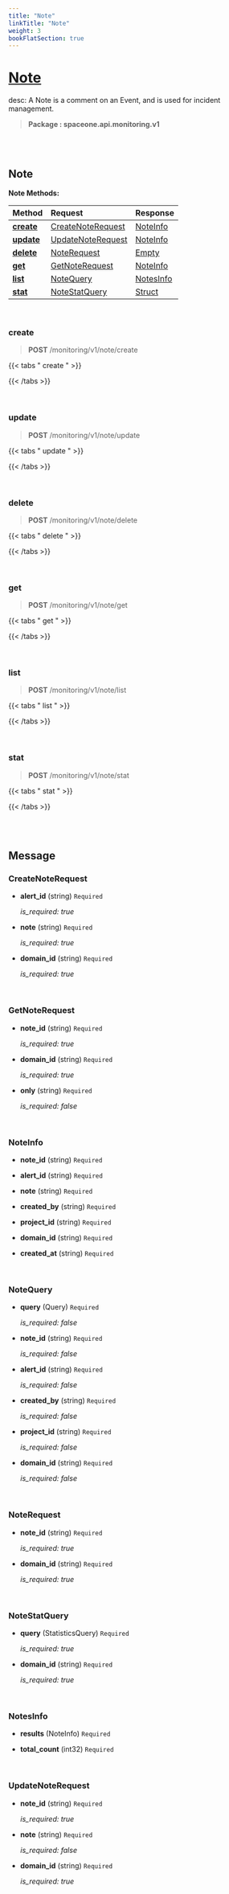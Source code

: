```yaml
---
title: "Note"
linkTitle: "Note"
weight: 3
bookFlatSection: true
---
```

# [Note](#Note)
desc: A Note is a comment on an Event, and is used for incident management.


>  **Package : spaceone.api.monitoring.v1**

<br>
<br>

## Note


**Note Methods:**


| Method | Request | Response |
| :----- | :-------- | :-------- |
| [**create**](./Note#create) | [CreateNoteRequest](Note#createnoterequest) | [NoteInfo](./Note#noteinfo) |
| [**update**](./Note#update) | [UpdateNoteRequest](Note#updatenoterequest) | [NoteInfo](./Note#noteinfo) |
| [**delete**](./Note#delete) | [NoteRequest](Note#noterequest) | [Empty](./Note#empty) |
| [**get**](./Note#get) | [GetNoteRequest](Note#getnoterequest) | [NoteInfo](./Note#noteinfo) |
| [**list**](./Note#list) | [NoteQuery](Note#notequery) | [NotesInfo](./Note#notesinfo) |
| [**stat**](./Note#stat) | [NoteStatQuery](Note#notestatquery) | [Struct](./Note#struct) |



    
<br>

### create

> **POST** /monitoring/v1/note/create
>




 {{< tabs " create " >}}




{{< /tabs >}}

    
<br>

### update

> **POST** /monitoring/v1/note/update
>




 {{< tabs " update " >}}




{{< /tabs >}}

    
<br>

### delete

> **POST** /monitoring/v1/note/delete
>




 {{< tabs " delete " >}}




{{< /tabs >}}

    
<br>

### get

> **POST** /monitoring/v1/note/get
>




 {{< tabs " get " >}}




{{< /tabs >}}

    
<br>

### list

> **POST** /monitoring/v1/note/list
>




 {{< tabs " list " >}}




{{< /tabs >}}

    
<br>

### stat

> **POST** /monitoring/v1/note/stat
>




 {{< tabs " stat " >}}




{{< /tabs >}}

    


<br>
<br>

## Message



### CreateNoteRequest
* **alert_id** (string)  `Required` 

  *is_required: true*

    
* **note** (string)  `Required` 

  *is_required: true*

    
* **domain_id** (string)  `Required` 

  *is_required: true*

    <br>

### GetNoteRequest
* **note_id** (string)  `Required` 

  *is_required: true*

    
* **domain_id** (string)  `Required` 

  *is_required: true*

    
* **only** (string)  `Required` 

  *is_required: false*

    <br>

### NoteInfo
* **note_id** (string)  `Required` 

    
* **alert_id** (string)  `Required` 

    
* **note** (string)  `Required` 

    
* **created_by** (string)  `Required` 

    
* **project_id** (string)  `Required` 

    
* **domain_id** (string)  `Required` 

    
* **created_at** (string)  `Required` 

    <br>

### NoteQuery
* **query** (Query)  `Required` 

  *is_required: false*

    
* **note_id** (string)  `Required` 

  *is_required: false*

    
* **alert_id** (string)  `Required` 

  *is_required: false*

    
* **created_by** (string)  `Required` 

  *is_required: false*

    
* **project_id** (string)  `Required` 

  *is_required: false*

    
* **domain_id** (string)  `Required` 

  *is_required: false*

    <br>

### NoteRequest
* **note_id** (string)  `Required` 

  *is_required: true*

    
* **domain_id** (string)  `Required` 

  *is_required: true*

    <br>

### NoteStatQuery
* **query** (StatisticsQuery)  `Required` 

  *is_required: true*

    
* **domain_id** (string)  `Required` 

  *is_required: true*

    <br>

### NotesInfo
* **results** (NoteInfo)  `Required` 

    
* **total_count** (int32)  `Required` 

    <br>

### UpdateNoteRequest
* **note_id** (string)  `Required` 

  *is_required: true*

    
* **note** (string)  `Required` 

  *is_required: false*

    
* **domain_id** (string)  `Required` 

  *is_required: true*

    <br>
